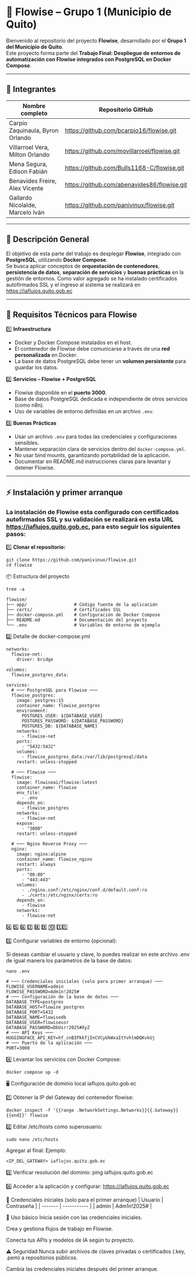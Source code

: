 # 🚀 Flowise – Grupo 1 (Municipio de Quito)

Bienvenido al repositorio del proyecto **Flowise**, desarrollado por el **Grupo 1 del Municipio de Quito**.  
Este proyecto forma parte del **Trabajo Final: 
Despliegue de entornos de automatización con Flowise integrados con PostgreSQL en Docker Compose**.

---

## 👥 Integrantes

| Nombre completo | Repositorio GitHub |
|-----------------|------------------|
| Carpio Zaquinaula, Byron Orlando | https://github.com/bcarpio16/flowise.git |
| Villarroel Vera, Milton Orlando | https://github.com/movillarroel/flowise.git |
| Mena Segura, Edison Fabián | https://github.com/Bulls1168-C/flowise.git |
| Benavides Freire, Alex Vicente | https://github.com/abenavides86/flowise.git |
| Gallardo Nicolalde, Marcelo Iván | https://github.com/panivinux/flowise.git |

---

## 📄 Descripción General

El objetivo de esta parte del trabajo es desplegar **Flowise**, integrado con **PostgreSQL**, utilizando **Docker Compose**.  
Se busca aplicar conceptos de **orquestación de contenedores**, **persistencia de datos**, **separación de servicios** y **buenas prácticas** en la gestión de entornos.
Como valor agregado se ha instalado certificados autofirmados SSL y el ingreso al sistema se realizará en https://iaflujos.quito.gob.ec

---

## 🔧 Requisitos Técnicos para Flowise

1️⃣ **Infraestructura**

- Docker y Docker Compose instalados en el host.
- El contenedor de Flowise debe comunicarse a través de una **red personalizada** en Docker.
- La base de datos PostgreSQL debe tener un **volumen persistente** para guardar los datos.

2️⃣ **Servicios – Flowise + PostgreSQL**

- Flowise disponible en el **puerto 3000**.  
- Base de datos PostgreSQL dedicada e independiente de otros servicios (como n8n).  
- Uso de variables de entorno definidas en un archivo `.env`.

3️⃣ **Buenas Prácticas**

- Usar un archivo `.env` para todas las credenciales y configuraciones sensibles.  
- Mantener separación clara de servicios dentro del `docker-compose.yml`.  
- No usar bind mounts, garantizando portabilidad de la aplicación.  
- Documentar en README.md instrucciones claras para levantar y detener Flowise.

---

## ⚡ Instalación y primer arranque

### La instalación de Flowise esta configurado con certificados autofirmados SSL y su validación se realizará en esta URL https://iaflujos.quito.gob.ec, para esto seguir los siguientes pasos:

1️⃣ **Clonar el repositorio:**
```
git clone https://github.com/panivinux/flowise.git
cd flowise
```

📦 Estructura del proyecto
```
tree -a
```

```
flowise/
├── app/                  # Código fuente de la aplicación
├── certs/                # Certificados SSL
├── docker-compose.yml    # Configuración de Docker Compose
├── README.md             # Documentación del proyecto
└── .env                  # Variables de entorno de ejemplo
```

2️⃣ Detalle de docker-compose.yml
```
networks:
  flowise-net:
    driver: bridge

volumes:
  flowise_postgres_data:

services:
  # ─── PostgreSQL para Flowise ───
  flowise_postgres:
    image: postgres:15
    container_name: flowise_postgres
    environment:
      POSTGRES_USER: ${DATABASE_USER}
      POSTGRES_PASSWORD: ${DATABASE_PASSWORD}
      POSTGRES_DB: ${DATABASE_NAME}
    networks:
      - flowise-net
    ports:
      - "5432:5432"
    volumes:
      - flowise_postgres_data:/var/lib/postgresql/data
    restart: unless-stopped

  # ─── Flowise ───
  flowise:
    image: flowiseai/flowise:latest
    container_name: flowise
    env_file:
      - .env
    depends_on:
      - flowise_postgres
    networks:
      - flowise-net
    expose:
      - "3000"
    restart: unless-stopped

  # ─── Nginx Reverse Proxy ───
  nginx:
    image: nginx:alpine
    container_name: flowise_nginx
    restart: always
    ports:
      - "80:80"
      - "443:443"
    volumes:
      - ./nginx.conf:/etc/nginx/conf.d/default.conf:ro
      - ./certs:/etc/nginx/certs:ro
    depends_on:
      - flowise
    networks:
      - flowise-net
```
4️⃣ 5️⃣ 6️⃣ 7️⃣ 8️⃣ 9️⃣ 🔟 1️⃣1️⃣

3️⃣ Configurar variables de entorno (opcional):

Si deseas cambiar el usuario y clave, lo puedes realizar en este archivo .env de igual manera los parámetros de la base de datos:
```
nano .env 
```
```
# ─── Credenciales iniciales (solo para primer arranque) ───
FLOWISE_USERNAME=admin
FLOWISE_PASSWORD=Adm1n!2025#
# ─── Configuración de la base de datos ───
DATABASE_TYPE=postgres
DATABASE_HOST=flowise_postgres
DATABASE_PORT=5432
DATABASE_NAME=flowisedb
DATABASE_USER=flowiseusr
DATABASE_PASSWORD=DbUsr!2025#XyZ
# ─── API Keys ───
HUGGINGFACE_API_KEY=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
# ─── Puerto de la aplicación ───
PORT=3000
```

4️⃣ Levantar los servicios con Docker Compose:
```
docker compose up -d
```

🖥️ Configuración de dominio local iaflujos.quito.gob.ec

1️⃣ Obtener la IP del Gateway del contenedor flowise:
```
docker inspect -f '{{range .NetworkSettings.Networks}}{{.Gateway}}{{end}}' flowise
```

2️⃣ Editar /etc/hosts como superusuario:
```
sudo nano /etc/hosts
```
Agregar al final:
Ejemplo:
```
<IP_DEL_GATEWAY> iaflujos.quito.gob.ec
```
3️⃣ Verificar resolución del dominio:
ping iaflujos.quito.gob.ec

4️⃣ Acceder a la aplicación y configurar:
https://iaflujos.quito.gob.ec

🔑 Credenciales iniciales (solo para el primer arranque)
| Usuario | Contraseña  |
| ------- | ----------- |
| admin   | Adm1n!2025# |


📝 Uso básico
Inicia sesión con las credenciales iniciales.

Crea y gestiona flujos de trabajo en Flowise.

Conecta tus APIs y modelos de IA según tu proyecto.

⚠️ Seguridad
Nunca subir archivos de claves privadas o certificados (.key, .pem) a repositorios públicos.

Cambia las credenciales iniciales después del primer arranque.












